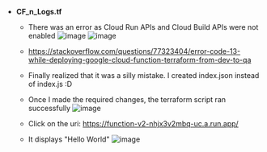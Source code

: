 - **CF_n_Logs.tf**
  - There was an error as Cloud Run APIs and Cloud Build APIs were not enabled
![image](https://github.com/Ajit1279/GCP_Learning/assets/81754034/9b15f26f-01e0-4c57-9a54-794d33974ebd)
![image](https://github.com/Ajit1279/GCP_Learning/assets/81754034/f4fdcadb-543e-49e3-86e6-ccdec633bd8d)
  
  - https://stackoverflow.com/questions/77323404/error-code-13-while-deploying-google-cloud-function-terraform-from-dev-to-qa
  - Finally realized that it was a silly mistake. I created index.json instead of index.js :D
  - Once I made the required changes, the terraform script ran successfully
![image](https://github.com/Ajit1279/GCP_Learning/assets/81754034/755f132d-2b8b-425e-a698-08d70b9d5af7)

  - Click on the uri: https://function-v2-nhjx3v2mbq-uc.a.run.app/
  - It displays "Hello World"
![image](https://github.com/Ajit1279/GCP_Learning/assets/81754034/481de983-98e9-4cb3-bbff-fee37613032c)

